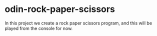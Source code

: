 # odin-rock-paper-scissors

In this project we create a rock paper scissors program, and this will be played from the console for now.